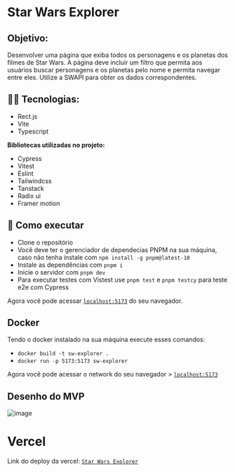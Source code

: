 # Star Wars Explorer

## Objetivo:
Desenvolver uma página que exiba todos os personagens e os planetas dos filmes
de Star Wars. A página deve incluir um filtro que permita aos usuários buscar
personagens e os planetas pelo nome e permita navegar entre eles. Utilize a SWAPI
para obter os dados correspondentes.

## 👩‍💻 Tecnologias:
- Rect.js
- Vite
- Typescript


**Bibliotecas utilizadas no projeto:**
- Cypress
- Vitest
- Eslint
- Tailwindcss
- Tanstack
- Radix ui
- Framer motion

## 🚀 Como executar
- Clone o repositório
- Você deve ter o gerenciador de dependecias PNPM na sua máquina, caso não tenha instale com `npm install -g pnpm@latest-10`
- Instale as dependências com `pnpm i`
- Inicie o servidor com `pnpm dev`
- Para executar testes com Vistest use `pnpm test` e `pnpm testcy` para teste e2e com Cypress 

Agora você pode acessar [`localhost:5173`](http://localhost:5173) do seu
navegador.

## Docker 
Tendo o docker instalado na sua máquina execute esses comandos:

- `docker build -t sw-explorer .`
- `docker run -p 5173:5173 sw-explorer`
  
Agora você pode acessar o network do seu navegador > [`localhost:5173`](http://localhost:5173)

## Desenho do MVP
![image](https://github.com/user-attachments/assets/5207f2d5-e93c-4afc-9ff4-cef39334df35)

# Vercel
Link do deploy da vercel: [`Star Wars Explorer`](https://sw-explorer.vercel.app/)

